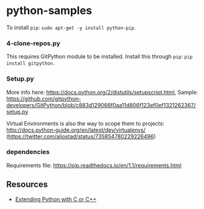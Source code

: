 # python-samples

To install `pip`: `sudo apt-get -y install python-pip`.

### 4-clone-repos.py

This requires GitPython module to be installed. Install this through `pip`: `pip install gitpython`.

### Setup.py

More info here: https://docs.python.org/2/distutils/setupscript.html, Sample: https://github.com/gitpython-developers/GitPython/blob/c883d129066f0aa11d806f123ef0ef1321262367/setup.py

Virtual Environments is also the way to scope them to projects: http://docs.python-guide.org/en/latest/dev/virtualenvs/ (https://twitter.com/aliostad/status/735854780229226496)

### dependencies

Requirements file: https://pip.readthedocs.io/en/1.1/requirements.html  


## Resources

 - [Extending Python with C or C++](https://docs.python.org/2/extending/extending.html)